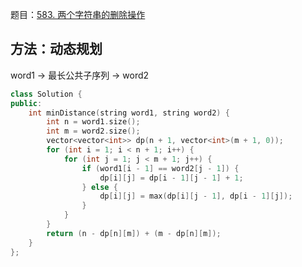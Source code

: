 题目：[583. 两个字符串的删除操作](https://leetcode-cn.com/problems/delete-operation-for-two-strings/)

## 方法：动态规划

word1 -> 最长公共子序列 -> word2

```c++
class Solution {
public:
    int minDistance(string word1, string word2) {
        int n = word1.size();
        int m = word2.size();
        vector<vector<int>> dp(n + 1, vector<int>(m + 1, 0));
        for (int i = 1; i < n + 1; i++) {
            for (int j = 1; j < m + 1; j++) {
                if (word1[i - 1] == word2[j - 1]) {
                    dp[i][j] = dp[i - 1][j - 1] + 1;
                } else {
                    dp[i][j] = max(dp[i][j - 1], dp[i - 1][j]);
                }
            }
        }
        return (n - dp[n][m]) + (m - dp[n][m]);
    }
};
```

